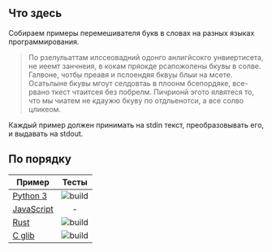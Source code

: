 ## Что здесь
Собираем примеры перемешивателя букв в словах на разных языках программирования.

> По рзелульаттам илссеовадний одонго анлигйсокго унвиертисета, не иеемт занчнеия, в кокам пряокде рсапожолены бкувы в солве. Галвоне, чотбы преавя и пслоендяя бквуы блыи на мсете. Осатьлыне бкувы мгоут селдовтаь в плоонм бсепордяке, все-рвано ткест чтаитсея без побрелм. Пичрионй эгото ялвятеся то, что мы чиатем не кдаужю бкуву по отдльенотси, а все солво цликеом.

Каждый пример должен принимать на stdin текст, преобразовывать его,
и выдавать на stdout.

## По порядку

| Пример                     | Тесты         |
| -------------------------- |:-------------:|
| [Python 3](./python3)      | ![build](https://github.com/tada-team/saluton-mondo/actions/workflows/python3.yml/badge.svg)  |
| [JavaScript](./javascript) | - |
| [Rust](./rust)             | ![build](https://github.com/igo95862/saluton-mondo/actions/workflows/rust.yml/badge.svg)      |
| [C glib](./c-glib)         | ![build](https://github.com/igo95862/saluton-mondo/actions/workflows/c-glib.yml/badge.svg)    |
